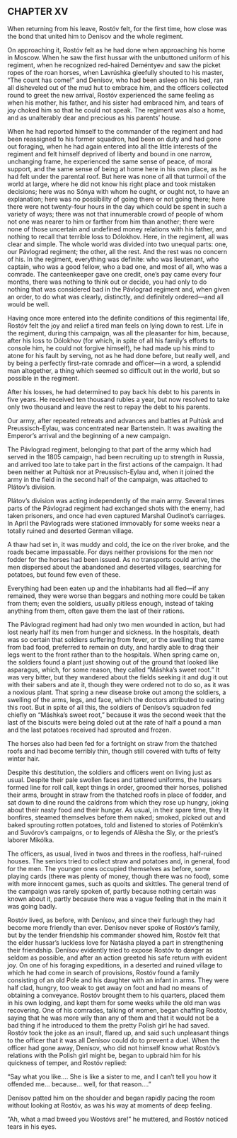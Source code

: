 ## CHAPTER XV

When returning from his leave, Rostóv felt, for the first time, how
close was the bond that united him to Denísov and the whole regiment.

On approaching it, Rostóv felt as he had done when approaching his home
in Moscow. When he saw the first hussar with the unbuttoned uniform
of his regiment, when he recognized red-haired Deméntyev and saw the
picket ropes of the roan horses, when Lavrúshka gleefully shouted to
his master, “The count has come!” and Denísov, who had been asleep
on his bed, ran all disheveled out of the mud hut to embrace him,
and the officers collected round to greet the new arrival, Rostóv
experienced the same feeling as when his mother, his father, and his
sister had embraced him, and tears of joy choked him so that he could
not speak. The regiment was also a home, and as unalterably dear and
precious as his parents’ house.

When he had reported himself to the commander of the regiment and had
been reassigned to his former squadron, had been on duty and had gone
out foraging, when he had again entered into all the little interests
of the regiment and felt himself deprived of liberty and bound in one
narrow, unchanging frame, he experienced the same sense of peace, of
moral support, and the same sense of being at home here in his own
place, as he had felt under the parental roof. But here was none of
all that turmoil of the world at large, where he did not know his right
place and took mistaken decisions; here was no Sónya with whom he
ought, or ought not, to have an explanation; here was no possibility of
going there or not going there; here there were not twenty-four hours
in the day which could be spent in such a variety of ways; there was not
that innumerable crowd of people of whom not one was nearer to him or
farther from him than another; there were none of those uncertain and
undefined money relations with his father, and nothing to recall that
terrible loss to Dólokhov. Here, in the regiment, all was clear and
simple. The whole world was divided into two unequal parts: one, our
Pávlograd regiment; the other, all the rest. And the rest was no
concern of his. In the regiment, everything was definite: who was
lieutenant, who captain, who was a good fellow, who a bad one, and most
of all, who was a comrade. The canteenkeeper gave one credit, one’s
pay came every four months, there was nothing to think out or decide,
you had only to do nothing that was considered bad in the Pávlograd
regiment and, when given an order, to do what was clearly, distinctly,
and definitely ordered—and all would be well.

Having once more entered into the definite conditions of this regimental
life, Rostóv felt the joy and relief a tired man feels on lying down to
rest. Life in the regiment, during this campaign, was all the pleasanter
for him, because, after his loss to Dólokhov (for which, in spite
of all his family’s efforts to console him, he could not forgive
himself), he had made up his mind to atone for his fault by serving,
not as he had done before, but really well, and by being a perfectly
first-rate comrade and officer—in a word, a splendid man altogether, a
thing which seemed so difficult out in the world, but so possible in the
regiment.

After his losses, he had determined to pay back his debt to his parents
in five years. He received ten thousand rubles a year, but now resolved
to take only two thousand and leave the rest to repay the debt to his
parents.

Our army, after repeated retreats and advances and battles at Pultúsk
and Preussisch-Eylau, was concentrated near Bartenstein. It was awaiting
the Emperor’s arrival and the beginning of a new campaign.

The Pávlograd regiment, belonging to that part of the army which had
served in the 1805 campaign, had been recruiting up to strength in
Russia, and arrived too late to take part in the first actions of the
campaign. It had been neither at Pultúsk nor at Preussisch-Eylau and,
when it joined the army in the field in the second half of the campaign,
was attached to Plátov’s division.

Plátov’s division was acting independently of the main army. Several
times parts of the Pávlograd regiment had exchanged shots with
the enemy, had taken prisoners, and once had even captured Marshal
Oudinot’s carriages. In April the Pávlograds were stationed immovably
for some weeks near a totally ruined and deserted German village.

A thaw had set in, it was muddy and cold, the ice on the river broke,
and the roads became impassable. For days neither provisions for the
men nor fodder for the horses had been issued. As no transports could
arrive, the men dispersed about the abandoned and deserted villages,
searching for potatoes, but found few even of these.

Everything had been eaten up and the inhabitants had all fled—if any
remained, they were worse than beggars and nothing more could be taken
from them; even the soldiers, usually pitiless enough, instead of taking
anything from them, often gave them the last of their rations.

The Pávlograd regiment had had only two men wounded in action, but had
lost nearly half its men from hunger and sickness. In the hospitals,
death was so certain that soldiers suffering from fever, or the swelling
that came from bad food, preferred to remain on duty, and hardly able
to drag their legs went to the front rather than to the hospitals.
When spring came on, the soldiers found a plant just showing out of the
ground that looked like asparagus, which, for some reason, they called
“Máshka’s sweet root.” It was very bitter, but they wandered
about the fields seeking it and dug it out with their sabers and ate it,
though they were ordered not to do so, as it was a noxious plant. That
spring a new disease broke out among the soldiers, a swelling of the
arms, legs, and face, which the doctors attributed to eating this root.
But in spite of all this, the soldiers of Denísov’s squadron fed
chiefly on “Máshka’s sweet root,” because it was the second week
that the last of the biscuits were being doled out at the rate of half a
pound a man and the last potatoes received had sprouted and frozen.

The horses also had been fed for a fortnight on straw from the thatched
roofs and had become terribly thin, though still covered with tufts of
felty winter hair.

Despite this destitution, the soldiers and officers went on living just
as usual. Despite their pale swollen faces and tattered uniforms, the
hussars formed line for roll call, kept things in order, groomed their
horses, polished their arms, brought in straw from the thatched roofs in
place of fodder, and sat down to dine round the caldrons from which
they rose up hungry, joking about their nasty food and their hunger. As
usual, in their spare time, they lit bonfires, steamed themselves before
them naked; smoked, picked out and baked sprouting rotten potatoes, told
and listened to stories of Potëmkin’s and Suvórov’s campaigns, or
to legends of Alësha the Sly, or the priest’s laborer Mikólka.

The officers, as usual, lived in twos and threes in the roofless,
half-ruined houses. The seniors tried to collect straw and potatoes and,
in general, food for the men. The younger ones occupied themselves as
before, some playing cards (there was plenty of money, though there was
no food), some with more innocent games, such as quoits and skittles.
The general trend of the campaign was rarely spoken of, partly because
nothing certain was known about it, partly because there was a vague
feeling that in the main it was going badly.

Rostóv lived, as before, with Denísov, and since their furlough they
had become more friendly than ever. Denísov never spoke of Rostóv’s
family, but by the tender friendship his commander showed him, Rostóv
felt that the elder hussar’s luckless love for Natásha played a part
in strengthening their friendship. Denísov evidently tried to expose
Rostóv to danger as seldom as possible, and after an action greeted his
safe return with evident joy. On one of his foraging expeditions, in
a deserted and ruined village to which he had come in search of
provisions, Rostóv found a family consisting of an old Pole and his
daughter with an infant in arms. They were half clad, hungry, too weak
to get away on foot and had no means of obtaining a conveyance. Rostóv
brought them to his quarters, placed them in his own lodging, and
kept them for some weeks while the old man was recovering. One of his
comrades, talking of women, began chaffing Rostóv, saying that he was
more wily than any of them and that it would not be a bad thing if he
introduced to them the pretty Polish girl he had saved. Rostóv took
the joke as an insult, flared up, and said such unpleasant things to the
officer that it was all Denísov could do to prevent a duel. When
the officer had gone away, Denísov, who did not himself know what
Rostóv’s relations with the Polish girl might be, began to upbraid
him for his quickness of temper, and Rostóv replied:

“Say what you like.... She is like a sister to me, and I can’t tell
you how it offended me... because... well, for that reason....”

Denísov patted him on the shoulder and began rapidly pacing the room
without looking at Rostóv, as was his way at moments of deep feeling.

“Ah, what a mad bweed you Wostóvs are!” he muttered, and Rostóv
noticed tears in his eyes.





